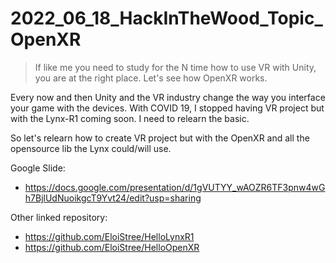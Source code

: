 # 2022_06_18_HackInTheWood_Topic_OpenXR

> If like me you need to study for the N time how to use VR with Unity, you are at the right place. Let's see how OpenXR works.

Every now and then Unity and the VR industry change the way you interface your game with the devices. 
With COVID 19, I stopped having VR project but with the Lynx-R1 coming soon. I need to relearn the basic.

So let's relearn how to create VR project but with the OpenXR and all the opensource lib the Lynx could/will use.

Google Slide:
- https://docs.google.com/presentation/d/1gVUTYY_wAOZR6TF3pnw4wGh7BjlUdNuoikgcT9Yvt24/edit?usp=sharing

Other linked repository:
- https://github.com/EloiStree/HelloLynxR1
- https://github.com/EloiStree/HelloOpenXR
